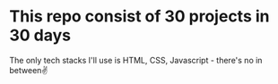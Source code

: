 # This repo consist of 30 projects in 30 days

The only tech stacks I'll use is HTML, CSS, Javascript - there's no in between✌️
